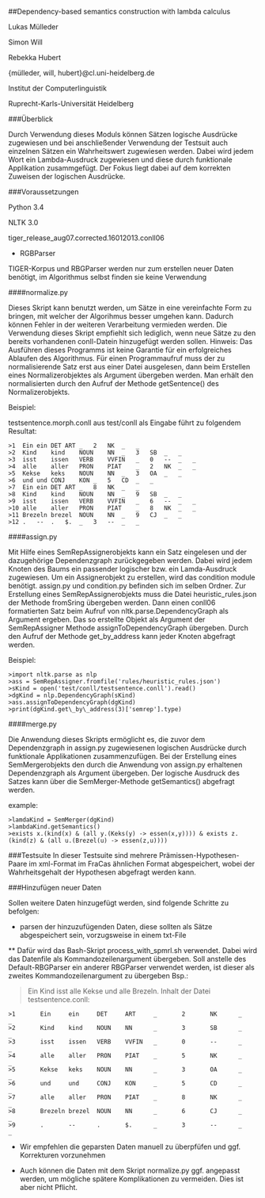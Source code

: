##Dependency-based semantics construction with lambda calculus



Lukas Mülleder

Simon Will

Rebekka Hubert

{mülleder, will, hubert}@cl.uni-heidelberg.de

Institut der Computerlinguistik

Ruprecht-Karls-Universität Heidelberg


###Überblick

Durch Verwendung dieses Moduls können Sätzen logische Ausdrücke zugewiesen und 
bei anschließender Verwendung der Testsuit auch einzelnen Sätzen ein 
Wahrheitswert zugewiesen werden. Dabei wird jedem Wort ein Lambda-Ausdruck
zugewiesen und diese durch funktionale Applikation zusammgefügt.
Der Fokus liegt dabei auf dem korrekten Zuweisen der logischen Ausdrücke.


###Voraussetzungen

Python 3.4

NLTK 3.0

tiger\_release\_aug07.corrected.16012013.conll06

* RGBParser

TIGER-Korpus und RBGParser werden nur zum erstellen neuer Daten benötigt,
im Algorithmus selbst finden sie keine Verwendung

####normalize.py

Dieses Skript kann benutzt werden, um Sätze in eine vereinfachte Form zu bringen,
mit welcher der Algorihmus besser umgehen kann. Dadurch können Fehler in der weiteren
Verarbeitung vermieden werden. Die Verwendung dieses Skript empfiehlt sich lediglich,
wenn neue Sätze zu den bereits vorhandenen conll-Datein hinzugefügt werden sollen.
Hinweis: Das Ausführen dieses Programms ist keine Garantie für ein erfolgreiches 
Ablaufen des Algorithmus.
Für einen Programmaufruf muss der zu normalisierende Satz erst aus einer Datei 
ausgelesen, dann beim Erstellen eines Normalizerobjektes als Argument übergeben
werden. Man erhält den normalisierten durch den Aufruf der Methode getSentence()
des Normalizerobjekts.

Beispiel:

testsentence.morph.conll aus test/conll als Eingabe führt zu folgendem Resultat:

    >1	Ein	ein	DET	ART	_	2	NK	_	_
    >2	Kind	kind	NOUN	NN	_	3	SB	_	_
    >3	isst	issen	VERB	VVFIN	_	0	--	_	_
    >4	alle	aller	PRON	PIAT	_	2	NK	_	_
    >5	Kekse	keks	NOUN	NN	_	3	OA	_	_
    >6	und	und	CONJ	KON	_	5	CD	_	_
    >7	Ein	ein	DET	ART	_	8	NK	_	_
    >8	Kind	kind	NOUN	NN	_	9	SB	_	_
    >9	isst	issen	VERB	VVFIN	_	6	--	_	_
    >10	alle	aller	PRON	PIAT	_	8	NK	_	_
    >11	Brezeln	brezel	NOUN	NN	_	9	CJ	_	_
    >12	.	--	.	$.	_	3	--	_	_




####assign.py

Mit Hilfe eines SemRepAssignerobjekts kann ein Satz eingelesen und 
der dazugehörige Dependenzgraph zurückgegeben werden. Dabei wird jedem
Knoten des Baums ein passender logischer bzw. ein Lamda-Ausdruck 
zugewiesen.
Um ein Assignerobjekt zu erstellen, wird das condition module benötigt.
assign.py und condition.py befinden sich im selben Ordner.
Zur Erstellung eines SemRepAssignerobjekts muss die Datei heuristic_rules.json
der Methode fromSring übergeben werden. Dann einen conll06 formatierten Satz 
beim Aufruf von nltk.parse.DependencyGraph als Argument ergeben.
Das so erstellte Objekt als Argument der SemRepAssigner Methode 
assignToDependencyGraph übergeben.
Durch den Aufruf der Methode get\_by\_address kann jeder Knoten abgefragt 
werden.

Beispiel:

    >import nltk.parse as nlp
    >ass = SemRepAssigner.fromfile('rules/heuristic_rules.json')
    >sKind = open('test/conll/testsentence.conll').read()
    >dgKind = nlp.DependencyGraph(sKind)
    >ass.assignToDependencyGraph(dgKind)
    >print(dgKind.get\_by\_address(3)['semrep'].type)

> 

####merge.py

Die Anwendung dieses Skripts ermöglicht es, die zuvor dem Dependenzgraph in assign.py zugewiesenen
logischen Ausdrücke durch funktionale Applikationen zusammenzufügen.
Bei der Erstellung eines SemMergerobjekts den durch die Anwendung von assign.py erhaltenen
Dependenzgraph als Argument übergeben. Der logische Ausdruck des Satzes kann über die
SemMerger-Methode getSemantics() abgefragt werden.

example:

    >lamdaKind = SemMerger(dgKind)
    >lambdaKind.getSemantics()
    >exists x.(kind(x) & (all y.(Keks(y) -> essen(x,y)))) & exists z.(kind(z) & (all u.(Brezel(u) -> essen(z,u))))


###Testsuite
In dieser Testsuite sind mehrere Prämissen-Hypothesen-Paare im xml-Format im FraCas ähnlichen
Format abgespeichert, wobei der Wahrheitsgehalt der Hypothesen abgefragt werden kann.



###Hinzufügen neuer Daten

Sollen weitere Daten hinzugefügt werden, sind folgende Schritte zu befolgen:

* parsen der hinzuzufügenden Daten, diese sollten als Sätze abgespeichert sein,
  vorzugsweise in einem txt-File

** Dafür wird das Bash-Skript process\_with\_spmrl.sh verwendet. Dabei wird
   das Datenfile als Kommandozeilenargument übergeben. Soll anstelle des 
   Default-RBGParser ein anderer RBGParser verwendet werden, ist dieser 
   als zweites Kommandozeilenargument zu übergeben
   Bsp.:

>Ein Kind isst alle Kekse und alle Brezeln.
>Inhalt der Datei testsentence.conll:
>
    >1       Ein     ein     DET     ART     _       2       NK      _       _
    >2       Kind    kind    NOUN    NN      _       3       SB      _       _
    >3       isst    issen   VERB    VVFIN   _       0       --      _       _
    >4       alle    aller   PRON    PIAT    _       5       NK      _       _
    >5       Kekse   keks    NOUN    NN      _       3       OA      _       _
    >6       und     und     CONJ    KON     _       5       CD      _       _
    >7       alle    aller   PRON    PIAT    _       8       NK      _       _
    >8       Brezeln brezel  NOUN    NN      _       6       CJ      _       _
    >9       .       --      .       $.      _       3       --      _       _

* Wir empfehlen die geparsten Daten manuell zu überpfüfen und ggf. Korrekturen
  vorzunehmen

* Auch können die Daten mit dem Skript normalize.py ggf. angepasst werden,
  um mögliche spätere Komplikationen zu vermeiden. Dies ist aber nicht Pflicht.
